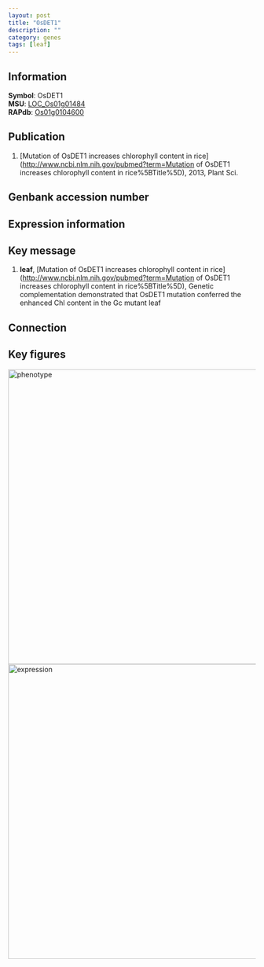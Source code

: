 ```yaml
---
layout: post
title: "OsDET1"
description: ""
category: genes
tags: [leaf]
---
```


## Information
__Symbol__: OsDET1  
__MSU__: [LOC_Os01g01484](http://rice.plantbiology.msu.edu/cgi-bin/ORF_infopage.cgi?orf=LOC_Os01g01484)  
__RAPdb__: [Os01g0104600](http://rapdb.dna.affrc.go.jp/viewer/gbrowse_details/irgsp1?name=Os01g0104600)  

## Publication
1. [Mutation of OsDET1 increases chlorophyll content in rice](http://www.ncbi.nlm.nih.gov/pubmed?term=Mutation of OsDET1 increases chlorophyll content in rice%5BTitle%5D), 2013, Plant Sci.

## Genbank accession number

## Expression information

## Key message
1. __leaf__, [Mutation of OsDET1 increases chlorophyll content in rice](http://www.ncbi.nlm.nih.gov/pubmed?term=Mutation of OsDET1 increases chlorophyll content in rice%5BTitle%5D),  Genetic complementation demonstrated that OsDET1 mutation conferred the enhanced Chl content in the Gc mutant leaf

## Connection

## Key figures
<img src="http://ricencode.github.io/images/OsDET1.pheno.png" alt="phenotype"  style="width: 600px;"/>

<img src="http://ricencode.github.io/images/OsDET1.exp.png" alt="expression"  style="width: 600px;"/>


